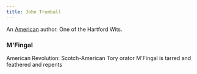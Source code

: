 ```yaml
---
title: John Trumball
---
```


An [American](../index.html) author. One of the Hartford Wits.

### M'Fingal

American Revolution: Scotch-American Tory orator M'Fingal is tarred and feathered and repents
